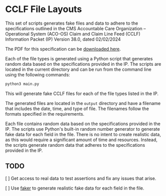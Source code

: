 # CCLF File Layouts

This set of scripts generates fake files and data to adhere to the
specifications outlined in the CMS Accountable Care Organization – Operational
System (ACO-OS) Claim and Claim Line Feed (CCLF) Information Packet (IP) Version
38.0, dated 02/02/2024

The PDF for this specification can be
[downloaded here](https://www.cms.gov/files/document/cclf-information-packet.pdf).

Each of the file types is generated using a Python script that generates random
data based on the specifications provided in the IP. The scripts are located in
the current directory and can be run from the command line using the following
commands:

```bash
python3 main.py
```

This will generate fake CCLF files for each of the file types listed in the IP.

The generated files are located in the `output` directory and have a filename
that includes the date, time, and type of file. The filenames follow the formats
specified in the requirements.

Each file contains random data based on the specifications provided in the IP.
The scripts use Python's built-in random number generator to generate fake data
for each field in the file. There is no intent to create realistic data, as this
would require a significant amount of time and resources. Instead, the scripts
generate random data that adheres to the specifications provided in the IP.

## TODO

[ ] Get access to real data to test assertions and fix any issues that arise.

[ ] Use [faker](https://github.com/joke2k/faker) to generate realistic fake data
for each field in the file.
